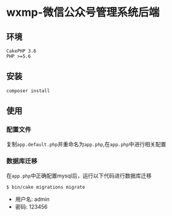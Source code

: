 # wxmp-微信公众号管理系统后端

## 环境
````
CakePHP 3.6
PHP >=5.6
````

## 安装

````
composer install
````

## 使用

### 配置文件
复制`app.default.php`并重命名为`app.php`,在`app.php`中进行相关配置

### 数据库迁移
在`app.php`中正确配置mysql后，运行以下代码进行数据库迁移
````
$ bin/cake migrations migrate
````
- 用户名: admin
- 密码: 123456
